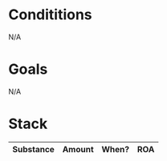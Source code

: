 # Condititions
N/A

# Goals
N/A

# Stack
| Substance          | Amount  | When?     | ROA        |
| ------------------ | ------- | --------- | ---------- |